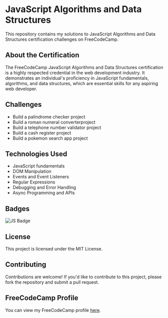 <html lang="en">
<body>
  <h1>JavaScript Algorithms and Data Structures</h1>
  <p>This repository contains my solutions to JavaScript Algorithms and Data Structures certification challenges on FreeCodeCamp.</p>
  <h2>About the Certification</h2>
  <p>The FreeCodeCamp JavaScript Algorithms and Data Structures certification is a highly respected credential in the web development industry. It demonstrates an individual's proficiency in JavaScript fundamentals, algorithms, and data structures, which are essential skills for any aspiring web developer.</p>
  <h2>Challenges</h2>
  <ul>
    <li>Build a palindrome checker project</li>
    <li>Build a roman numeral converterproject</li>
    <li>Build a telephone number validator project</li>
    <li>Build a cash register project</li>
    <li>Build a pokemon search app project</li>
  </ul>
  <h2>Technologies Used</h2>
  <ul>
    <li>JavaScript fundamentals</li>
    <li>DOM Manipulation</li>
    <li>Events and Event Listeners</li>
    <li>Regular Expressions</li>
    <li>Debugging and Error Handling</li>
    <li>Async Programming and APIs</li>
  </ul>
  <h2>Badges</h2>
  <img src="https://img.shields.io/badge/JavaScript-yellow?style=for-the-badge&logo=JAVASCRIPT&logoColor=black" alt="JS Badge">
  <h2>License</h2>
  <p>This project is licensed under the MIT License.</p>
  <h2>Contributing</h2>
  <p>Contributions are welcome! If you'd like to contribute to this project, please fork the repository and submit a pull request.</p>
  <h2>FreeCodeCamp Profile</h2>
  <p>You can view my FreeCodeCamp profile <a href="https://www.freecodecamp.org/Y1hY1__" target="_blank">here</a>.</p>
</body>
</html>
